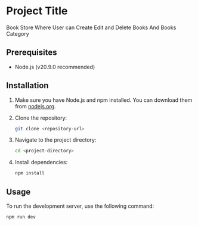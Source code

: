 # Project Title
Book Store Where User can Create Edit and Delete Books And Books Category

## Prerequisites

- Node.js (v20.9.0 recommended)
  
## Installation

1. Make sure you have Node.js and npm installed. You can download them from [nodejs.org](https://nodejs.org/).

2. Clone the repository:
    ```bash
    git clone <repository-url>
    ```
    
3. Navigate to the project directory:
    ```bash
    cd <project-directory>
    ```

4. Install dependencies:
    ```bash
    npm install
    ```

## Usage

To run the development server, use the following command:

```bash
npm run dev
```
